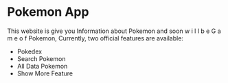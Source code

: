 # Pokemon App

This website is give you Information about Pokemon and soon w i l l b e G a m e o f Pokemon,
Currently, two official features are available:

- Pokedex
- Search Pokemon
- All Data Pokemon
- Show More Feature
